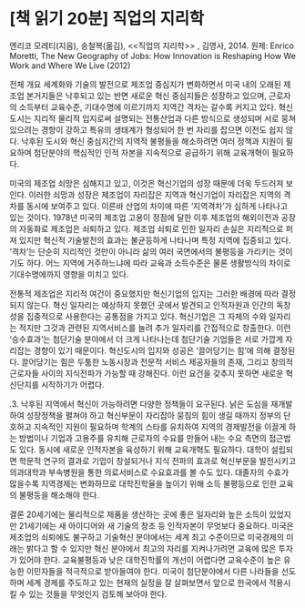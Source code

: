 # [책 읽기 20분] 직업의 지리학

엔리코 모레티(지음), 송철복(옮김),  <<직업의 지리학>> , 김영사, 2014.
원제: Enrico Moretti, The New Geography of Jobs: How Innovation is Reshaping How We Work and Where We Live (2012)

전체 개요
세계화와 기술의 발전으로 제조업 중심지가 변화하면서 미국 내의 오래된 제조업 본거지들은 낙후되고 있는 반면 새로운 혁신 중심지들은 성장하고 있으며, 근로자의 소득부터 교육수준, 기대수명에 이르기까지 지역간 격차는 갈수록 커지고 있다. 혁신도시는 지리적 물리적 입지로써 설명되는 전통산업과 다른 방식으로 생성되며 서로 뭉쳐있으려는 경향이 강하고 특유의 생태계가 형성되어 한 번 자리를 잡으면 이전도 쉽지 않다. 낙후된 도시와 혁신 중심지간의 지역적 불평들을 해소하려면 여러 정책과 지원이 필요하며 첨단분야의 핵심적인 인적 자본을 지속적으로 공급하기 위해 교육개혁이 필요하다.

미국의 제조업 쇠망은 심해지고 있고, 이것은 혁신기업의 성장 때문에 더욱 두드러져 보인다. 이러한 쇠망과 성장은 제조업이 자리잡은 지역과 혁신기업이 자리잡은 지역의 격차를 동시에 보여주고 있다. 이른바 산업의 차이에 따른 ‘지역격차’가 심하게 나타나고 있는 것이다. 1978년 미국의 제조업 고용이 정점에 달한 이후 제조업의 해외이전과 공장의 자동화로 제조업은 쇠퇴하고 있다. 제조업 쇠퇴로 인한 일자리 손실은 지리적으로 퍼져 있지만 혁신적 기술발전의 효과는 불균등하게 나타나며 특정 지역에 집중되고 있다. ‘격차’는 단순히 지리적인 것만이 아니라 삶의 여러 국면에서의 불평등을 가리키는 것이기도 하다. 어느 지역에 거주하느냐에 따라 교육과 소득수준은 물론 생활방식의 차이로 기대수명에까지 영향을 미치고 있다.

전통적 제조업은 지리적 여건이 중요했지만 혁신기업의 입지는 그러한 배경에 따라 결정되지 않는다. 혁신 일자리는 예상하지 못했던 곳에서 발견되고 인적자원과 인간의 독창성을 집중적으로 사용한다는 공통점을 가지고 있다. 혁신기업은 그 자체의 수와 일자리는 적지만 그것과 관련된 지역서비스를 늘려 추가 일자리를 간접적으로 창출한다. 이런 ‘승수효과’는 첨단기술 분야에서 더 크게 나타나는데 첨단기술 기업들은 서로 가깝게 자리잡는 경향이 있기 때문이다. 혁신도시의 입지와 성공은 ‘끌어당기는 힘’에 의해 결정된다. 끌어당기는 힘은 두툼한 노동시장과 전문적 서비스 제공자들의 존재, 그리고 창의적 근로자들 사이의 지식전파가 가능할 때 강해진다. 이런 요건을 갖추지 못하면 새로운 혁신단지를 시작하기가 어렵다.


.3. 낙후된 지역에서 혁신이 가능하려면 다양한 정책들이 요구된다. 낡은 도심을 재개발하여 성장정책을 펼쳐야 하고 혁신부문이 자리잡아 뭉침의 힘이 생길 때까지 정부의 단호하고 지속적인 지원이 필요하며 학계의 스타를 유치하여 지역의 경제발전을 이끌게 하는 방법이나 기업과 고용주를 유치해 근로자의 수요를 만들어 내는 수요 측면의 접근법도 있다. 동시에 새로운 인적자본을 육성하기 위해 교육개혁도 필요하다. 대학이 설립되면 학문적 연구의 결과로 기업이 창설되거나 지식 전파의 효과로 혁신부문을 발전시키고 의과대학과 부속병원을 통한 의료서비스로 수요효과를 볼 수도 있다. 대졸자의 수효가 많을수록 지역경제는 변화하므로 대학진학율을 높이기 위해 소득 불평등으로 인한 교육의 불평등을 해소해야 한다.

결론
20세기에는 물리적으로 제품을 생산하는 곳에 좋은 일자리와 높은 소득이 있었지만 21세기에는 새 아이디어와 새 기술의 창조 등 인적자본이 무엇보다 중요하다. 미국은 제조업의 쇠퇴에도 불구하고 기술혁신 분야에서는 세계 최고 수준이므로 미국경제의 미래는 밝다고 할 수 있지만 혁신 분야에서 최고의 자리를 지켜나가려면 교육에 많은 투자가 있어야 한다. 교육불평등과 낮은 대학진학률의 개선이 어렵다면 교육수준이 높은 유능한 이민자들을 적극적으로 받아들여야 한다. 미국이 첨단분야에서 다른 나라들을 선도하며 세계 경제를 주도하고 있는 현재의 실정을 잘 살펴보면서 앞으로 한국에서 적용시킬 수 있는 것들을 무엇인지 검토해 보아야 한다.
